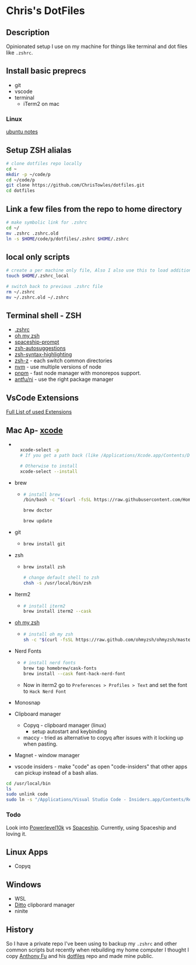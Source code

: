 # Chris's DotFiles

## Description

Opinionated setup I use on my machine for things like terminal and  dot files like `.zshrc`.

## Install basic preprecs

- git
- vscode
- terminal
  - iTerm2 on mac
  
### Linux

[ubuntu notes](./ubuntu-notes.md)

## Setup ZSH alialas

```bash
# clone dotfiles repo locally
cd ~
mkdir -p ~/code/p
cd ~/code/p
git clone https://github.com/ChrisTowles/dotfiles.git
cd dotfiles

```

## Link a few files from the repo to home directory

```bash
# make symbolic link for .zshrc
cd ~/
mv .zshrc .zshrc.old
ln -s $HOME/code/p/dotfiles/.zshrc $HOME/.zshrc

```

## local only scripts

```bash
# create a per machine only file, Also I also use this to load additional scripts from a private repo.
touch $HOME/.zshrc_local

# switch back to previous .zshrc file
rm ~/.zshrc
mv ~/.zshrc.old ~/.zshrc

```

## Terminal shell - ZSH

- [.zshrc](.zshrc)
- [oh my zsh](https://ohmyz.sh/)
- [spaceship-prompt](https://github.com/spaceship-prompt/spaceship-prompt)
- [zsh-autosuggestions](https://github.com/zsh-users/zsh-autosuggestions)
- [zsh-syntax-highlighting](https://github.com/zsh-users/zsh-syntax-highlighting)
- [zsh-z](https://github.com/agkozak/zsh-z) - each switch common directories
- [nvm](https://github.com/nvm-sh/nvm) - use multiple versions of node
- [pnpm](https://pnpm.io/) - fast node manager with monorepos support.
- [antfu/ni](https://github.com/antfu/ni) - use the right package manager

## VsCode Extensions

[Full List of used Extensions](./vscode-extendsions.md)

## Mac Ap- [xcode](https://developer.apple.com/xcode/)
  - ```bash

      xcode-select -p
      # If you get a path back (like /Applications/Xcode.app/Contents/Developer) then you're good to go

      # Otherwise to install
      xcode-select --install
    ```

- brew
  - ```bash
    # install brew
    /bin/bash -c "$(curl -fsSL https://raw.githubusercontent.com/Homebrew/install/master/install.sh)"

    brew doctor

    brew update
    ```

- git
  - ```bash
    brew install git
    ```
- zsh
  - ```bash
    brew install zsh

    # change default shell to zsh
    chsh -s /usr/local/bin/zsh
    ```
- Iterm2
  - ```bash
    # install iterm2
    brew install iterm2 --cask
    ```
- [oh my zsh](https://ohmyz.sh/)
  - ```bash
    # install oh my zsh
    sh -c "$(curl -fsSL https://raw.github.com/ohmyzsh/ohmyzsh/master/tools/install.sh)"
    ```
- Nerd Fonts
  - ```bash
    # install nerd fonts
    brew tap homebrew/cask-fonts
    brew install --cask font-hack-nerd-font
    ```
  - Now in iterm2 go to `Preferences > Profiles > Text` and set the font to `Hack Nerd Font`

- Monosnap
- Clipboard manager
  - Copyq - clipboard manager (linux)
    - setup autostart and keybinding
  - maccy - tried as alternative to copyq after issues with it locking up when pasting.

- Magnet - window manager

- vscode insiders - make "code" as open "code-insiders" that other apps can pickup instead of a bash alias.

```sh
cd /usr/local/bin
ls
sudo unlink code
sudo ln -s "/Applications/Visual Studio Code - Insiders.app/Contents/Resources/app/bin/code" code
```


### Todo

Look into [Powerlevel10k](https://github.com/romkatv/powerlevel10k#powerlevel10k) vs [Spaceship](https://github.com/spaceship-prompt/spaceship-prompt). Currently, using Spaceship and loving it. 

## Linux Apps

- Copyq

## Windows

- WSL
- [Ditto](https://ditto-cp.sourceforge.io/) clipborard manager
- ninite

## History

So I have a private repo I've been using to backup my `.zshrc` and other common scripts but recently when rebuilding my home computer I thought I copy [Anthony Fu](https://github.com/antfu) and his [dotfiles](https://github.com/antfu/dotfiles) repo and made mine public.
